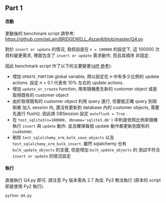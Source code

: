 ## Part 1

#### 改動

更動後的 benchmark script 請參考: 
https://github.com/seLain/BRIDGEWELL_4szan8/blob/master/Q4.py

對於 `insert or update` 的情況, 我假設是在 ``n = 100000`` 的設定下,
這 100000 次資料變更需求, 裡面包含了 ``insert or update`` 需求動作, 而且其順序
非固定.

因此 benchmark script 作了以下的主要變更([diff 參考](https://github.com/seLain/BRIDGEWELL_4szan8/commit/d2fcd2288ef7a243e0a3dea397171c7d9501b29e)):

- 增加 `UPDATE_PORTION` global variable, 用以設定在 n 中有多少比例的
  update actions. 設定 n = 0.1 代表有 10% 左右的 update actions.
- 增加 `update_or_create` function, 用來隨機產生新的 customer object 或是
  取得既有的 customer object
- 由於取得既有的 customer object 利用 query 進行, 但要能正確 query 到剛剛被
  加入 session 內, 還沒有更新到 database 內的 customer objects, 需要先進行
  flush(). 因此將 DBSession 設定 `autoflush = True` .
- 在 `test_sqlite3(n=100000, dbname='sqlite3.db')` 中則是依照比例來隨機執行
  `insert` 與 `update` 動作. 並且確保每個 update 動作都更新到既有的 customer.
- 刪除 `test_sqlalchemy_orm_bulk_save_objects` 以及 `test_sqlalchemy_orm_bulk_insert`.
  雖然 sqlalchemy 也有 `bulk_update_objects` 的支援, 但是增加 `bulk_update_objects` 的
  測試不符合 `insert or update` 的情況設定


#### 執行
直接執行 Q4.py 即可. 請注意 Py 版本需為 2.7 為佳. Py3 無法執行
(原本的 script 即是使用 Py2 執行).
```
python Q4.py
```
